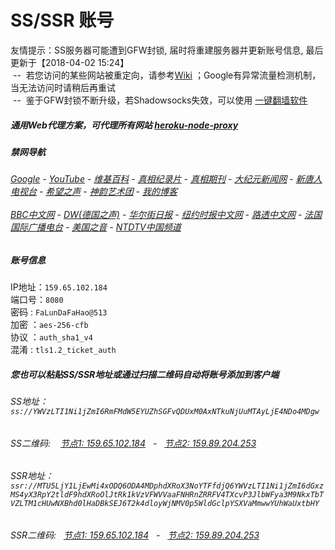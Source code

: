 # SS/SSR 账号 

友情提示：SS服务器可能遭到GFW封锁, 届时将重建服务器并更新账号信息, 最后更新于【2018-04-02 15:24】
<br/>&nbsp;--&nbsp; 若您访问的某些网站被重定向，请参考[Wiki](https://github.com/gfw-breaker/ssr-accounts/wiki) ；Google有异常流量检测机制，当无法访问时请稍后再重试
<br/>&nbsp;--&nbsp; 鉴于GFW封锁不断升级，若Shadowsocks失效，可以使用 [一键翻墙软件](https://git.io/vxSh5)

##### 通用Web代理方案，可代理所有网站 [heroku-node-proxy](https://github.com/gfw-breaker/heroku-node-proxy#--end--) 

##### 禁网导航

######  [Google](https://peaceful-hamlet-16001.herokuapp.com/proxy/https://www.google.com/search?q=425事件) - [YouTube](https://git.io/vxNPj) - [维基百科](https://peaceful-hamlet-16001.herokuapp.com/proxy/https://zh.wikipedia.org/wiki/喬高-麥塔斯調查報告) - [真相纪录片](https://git.io/vpYh5) - [真相期刊](https://peaceful-hamlet-16001.herokuapp.com/proxy/http://140.82.50.145:8300/display.aspx?category_id=3&zhuanti_id=2) - [大纪元新闻网](https://peaceful-hamlet-16001.herokuapp.com/proxy/http://www.epochtimes.com/) - [新唐人电视台](https://peaceful-hamlet-16001.herokuapp.com/proxy/http://www.ntdtv.com/) - [希望之声](https://peaceful-hamlet-16001.herokuapp.com/proxy/http://soundofhope.org/) - [神韵艺术团](https://peaceful-hamlet-16001.herokuapp.com/proxy/http://www.ntdtv.com/xtr/gb/prog673.html) - [我的博客](https://git.io/vxShb)<br/> <br/> [BBC中文网](https://peaceful-hamlet-16001.herokuapp.com/proxy/http://www.bbc.com/zhongwen/simp) - [DW(德国之声)](https://peaceful-hamlet-16001.herokuapp.com/proxy/http://www.dw.com/zh/在线报导/s-9058?&zhongwen=simp) - [华尔街日报](https://peaceful-hamlet-16001.herokuapp.com/proxy/https://cn.wsj.com/zh-hans) - [纽约时报中文网](https://peaceful-hamlet-16001.herokuapp.com/proxy/https://cn.nytimes.com/) - [路透中文网](https://peaceful-hamlet-16001.herokuapp.com/proxy/https://cn.reuters.com/) - [法国国际广播电台](https://peaceful-hamlet-16001.herokuapp.com/proxy/http://cn.rfi.fr/) - [美国之音](https://peaceful-hamlet-16001.herokuapp.com/proxy/https://www.voachinese.com/) - [NTDTV中国频道](https://git.io/vxShq)


##### 账号信息
IP地址：`159.65.102.184`  
端口号：`8080`  
密码  : `FaLunDaFaHao@513`  
加密  ：`aes-256-cfb`  
协议  ：`auth_sha1_v4`  
混淆  : `tls1.2_ticket_auth`  

##### 您也可以粘贴SS/SSR地址或通过扫描二维码自动将账号添加到客户端

######  SS地址： `ss://YWVzLTI1Ni1jZmI6RmFMdW5EYUZhSGFvQDUxM0AxNTkuNjUuMTAyLjE4NDo4MDgw`   
######  SS二维码: &nbsp;&nbsp; <a href="http://159.65.102.184/info/ss.html" target="_blank">节点1: 159.65.102.184</a> &nbsp;&nbsp;-&nbsp;&nbsp; <a href="http://159.89.204.253/info/ss.html" target="_blank">节点2: 159.89.204.253</a>

######  SSR地址： `ssr://MTU5LjY1LjEwMi4xODQ6ODA4MDphdXRoX3NoYTFfdjQ6YWVzLTI1Ni1jZmI6dGxzMS4yX3RpY2tldF9hdXRoOlJtRk1kVzVFWVVaaFNHRnZRRFV4TXcvP3JlbWFya3M9NkxTbTVZLTM1cHUwNXBhd0lHaDBkSEJ6T2k4dloyWjNMV0p5WldGclpYSXVaMmwwYUhWaUxtbHY`     
######  SSR二维码: &nbsp;&nbsp;<a href="http://159.65.102.184/info/ssr.html" target="_blank">节点1: 159.65.102.184</a> &nbsp;&nbsp;-&nbsp;&nbsp; <a href="http://159.89.204.253/info/ssr.html" target="_blank">节点2: 159.89.204.253</a>


